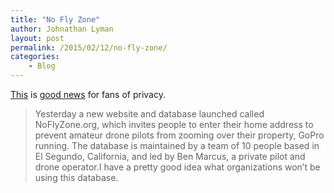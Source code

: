 ```yaml
---
title: "No Fly Zone"
author: Johnathan Lyman
layout: post
permalink: /2015/02/12/no-fly-zone/
categories:
    - Blog
---
```


[This](http://noflyzone.org) is [good news](http://arstechnica.com/tech-policy/2015/02/noflyzone-database-will-tell-drones-not-to-fly-over-your-house/) for fans of privacy.

> Yesterday a new website and database launched called NoFlyZone.org, which invites people to enter their home address to prevent amateur drone pilots from zooming over their property, GoPro running. The database is maintained by a team of 10 people based in El Segundo, California, and led by Ben Marcus, a private pilot and drone operator.I have a pretty good idea what organizations won’t be using this database.

